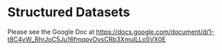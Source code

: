 # Structured Datasets

Please see the Google Doc at https://docs.google.com/document/d/1-t8C4vW_RhrJoC5Ju16fmqpyOvsCRb3XmulLLo5VX0E
